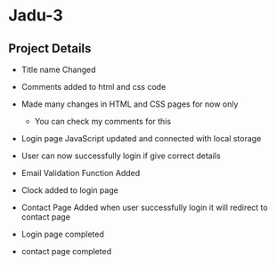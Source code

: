 # Jadu-3

## Project Details

- Title name Changed
- Comments added to html and css code
- Made many changes in HTML and CSS pages for now only

  - You can check my comments for this

- Login page JavaScript updated and connected with local storage
- User can now successfully login if give correct details
- Email Validation Function Added
- Clock added to login page
- Contact Page Added when user successfully login it will redirect to contact page
- Login page completed
- contact page completed
